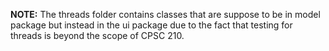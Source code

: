 **NOTE:**
The threads folder contains classes that are suppose to be in model package
but instead in the ui package due to the fact that testing for threads
is beyond the scope of CPSC 210.
